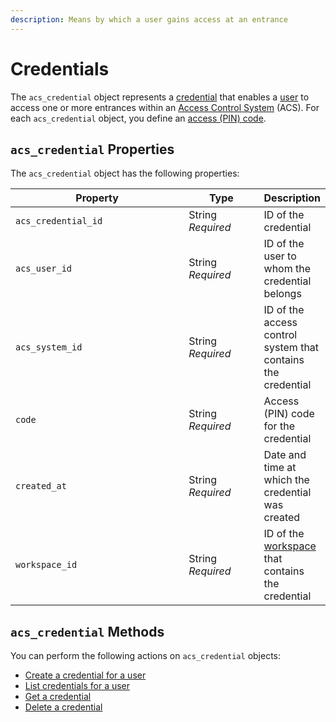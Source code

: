 ```yaml
---
description: Means by which a user gains access at an entrance
---
```


# Credentials

The `acs_credential` object represents a [credential](../../../products/access-systems/issuing-credentials.md) that enables a [user](../../../products/access-systems/#what-is-a-user) to access one or more entrances within an [Access Control System](../../../products/access-systems/) (ACS). For each `acs_credential` object, you define an [access (PIN) code](../../../products/smart-locks/access-codes/).

## `acs_credential` Properties

The `acs_credential` object has the following properties:

<table><thead><tr><th width="293">Property</th><th width="114">Type</th><th>Description</th></tr></thead><tbody><tr><td><code>acs_credential_id</code></td><td>String<br><em>Required</em></td><td>ID of the credential</td></tr><tr><td><code>acs_user_id</code></td><td>String<br><em>Required</em></td><td>ID of the user to whom the credential belongs</td></tr><tr><td><code>acs_system_id</code></td><td>String<br><em>Required</em></td><td>ID of the access control system that contains the credential</td></tr><tr><td><code>code</code></td><td>String<br><em>Required</em></td><td>Access (PIN) code for the credential</td></tr><tr><td><code>created_at</code></td><td>String<br><em>Required</em></td><td>Date and time at which the credential was created</td></tr><tr><td><code>workspace_id</code></td><td>String<br><em>Required</em></td><td>ID of the <a href="../../../core-concepts/workspaces/">workspace</a> that contains the credential</td></tr></tbody></table>

## `acs_credential` Methods

You can perform the following actions on `acs_credential` objects:

* [Create a credential for a user](create-credential-for-user.md)
* [List credentials for a user](list-credentials-for-user.md)
* [Get a credential](get-credential.md)
* [Delete a credential](delete-credential.md)
